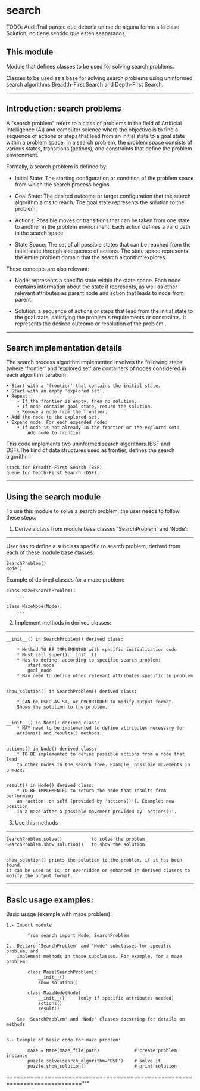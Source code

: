 # search


TODO: AuditTrail parece que debería unirse de alguna forma a la clase Solution,
no tiene sentido que estén seaparados.



This module
------------------------------------------------------------------------------
Module that defines classes to be used for solving search problems.

Classes to be used as a base for solving search problems using uninformed
search algorithms Breadth-First Search and Depth-First Search.

------------------------------------------------------------------------------
Introduction: search problems
------------------------------------------------------------------------------
A "search problem" refers to a class of problems in the field of Artificial
Intelligence (AI) and computer science where the objective is to find a
sequence of actions or steps that lead from an initial state to a goal state
within a problem space. In a search problem, the problem space consists of
various states, transitions (actions), and constraints that define the problem
environment.

Formally, a search problem is defined by:

 - Initial State: The starting configuration or condition of the problem space
   from which the search process begins.

 - Goal State: The desired outcome or target configuration that the search
   algorithm aims to reach. The goal state represents the solution to the
   problem.

 - Actions: Possible moves or transitions that can be taken from one state to
   another in the problem environment. Each action defines a valid path in the
   search space.

 - State Space: The set of all possible states that can be reached from the
   initial state through a sequence of actions. The state space represents the
   entire problem domain that the search algorithm explores.


These concepts are also relevant:

 - Node: represents a specific state within the state space. Each node contains information about the state it represents, as well as other relevant attributes as parent node and action that leads to node from parent.

 - Solution: a sequence of actions or steps that lead from the initial state to the goal state, satisfying the problem's requirements or constraints. It represents the desired outcome or resolution of the problem..


------------------------------------------------------------------------------
Search implementation details
------------------------------------------------------------------------------
The search process algorithm implemented involves the following steps (where
'frontier' and 'explored set' are containers of nodes considered in each
algorithm iteration):

    • Start with a 'frontier' that contains the initial state.
    • Start with an empty 'explored set'.
    • Repeat:
        • If the frontier is empty, then no solution.
        • If node contains goal state, return the solution.
        • Remove a node from the frontier.
    • Add the node to the explored set.
    • Expand node. For each expanded node:
        • If node is not already in the frontier or the explored set:
            Add node to frontier

This code implements two uninformed search algorithms (BSF and DSF).The kind of
data structures used as frontier, defines the search algorithm:

    stack for Breadth-First Search (BSF)
    queue for Depth-First Search (DSF).


------------------------------------------------------------------------------
Using the search module
------------------------------------------------------------------------------

To use this module to solve a search problem, the user needs to follow these
steps:

1) Derive a class from module base classes 'SearchProblem' and 'Node':
------------------------------------------------------------------------------

User has to define a subclass specific to search problem, derived from each of
these module base classes:

    SearchProblem()
    Node()

Example of derived classes for a maze problem:

    class Maze(SearchProblem):
        ...

    class MazeNode(Node):
        ...

2) Implement methods in derived classes:
------------------------------------------------------------------------------

    __init__() in SearchProblem() derived class:

        * Method TO BE IMPLEMENTED with specific initialization code
        * Must call super().__init__()
        * Has to define, according to specific search problem:
            start_node
            goal_node
        * May need to define other relevant attributes specific to problem


    show_solution() in SearchProblem() derived class:

        * CAN be USED AS SI, or OVERRIDDEN to modify output format.
        Shows the solution to the problem.


    __init__() in Node() derived class:
        * MAY need to be implemented to define attributes necessary for
        actions() and results() methods.


    actions() in Node() derived class:
        * TO BE implemented to define possible actions from a node that lead
        to other nodes in the search tree. Example: possible movements in a maze.


    result() in Node() derived class:
        * TO BE IMPLEMENTED to return the node that results from performing
        an 'action' on self (provided by 'actions()'). Example: new position
        in a maze after a possible movement provided by 'actions()'.


3) Use this methods
------------------------------------------------------------------------------

    SearchProblem.solve()           to solve the problem
    SearchProblem.show_solution()   to show the solution


    show_solution() prints the solution to the problem, if it has been found.
    it can be used as is, or overridden or enhanced in derived classes to
    modify the output format.


------------------------------------------------------------------------------
Basic usage examples:
------------------------------------------------------------------------------

Basic usage (example with maze problem):

    1.- Import module

            from search import Node, SearchProblem

    2.- Declare 'SearchProblem' and 'Node' subclasses for specific problem, and
        implement methods in those subclasses. For example, for a maze problem:

            class Maze(SearchProblem):
                __init__()
                show_solution()

            class MazeNode(Node)
                __init__()     (only if specific attributes needed)
                actions()
                result()

        See 'SearchProblem' and 'Node' classes docstring for details on methods


    3.- Example of basic code for maze problem:

            maze = Maze(maze_file_path)             # create problem instance
            puzzle.solve(search_algorithm='DSF')    # solve it
            puzzle.show_solution()                  # print solution





============================================================================"""
